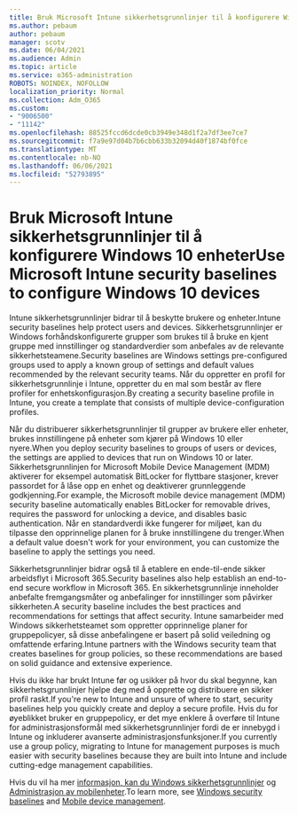 ```yaml
---
title: Bruk Microsoft Intune sikkerhetsgrunnlinjer til å konfigurere Windows 10 enheter
ms.author: pebaum
author: pebaum
manager: scotv
ms.date: 06/04/2021
ms.audience: Admin
ms.topic: article
ms.service: o365-administration
ROBOTS: NOINDEX, NOFOLLOW
localization_priority: Normal
ms.collection: Adm_O365
ms.custom:
- "9006500"
- "11142"
ms.openlocfilehash: 88525fccd6dcde0cb3949e348d1f2a7df3ee7ce7
ms.sourcegitcommit: f7a9e97d04b7b6cbb633b32094d40f1874bf0fce
ms.translationtype: MT
ms.contentlocale: nb-NO
ms.lasthandoff: 06/06/2021
ms.locfileid: "52793895"
---
```

# <a name="use-microsoft-intune-security-baselines-to-configure-windows-10-devices"></a><span data-ttu-id="7801a-102">Bruk Microsoft Intune sikkerhetsgrunnlinjer til å konfigurere Windows 10 enheter</span><span class="sxs-lookup"><span data-stu-id="7801a-102">Use Microsoft Intune security baselines to configure Windows 10 devices</span></span>

<span data-ttu-id="7801a-103">Intune sikkerhetsgrunnlinjer bidrar til å beskytte brukere og enheter.</span><span class="sxs-lookup"><span data-stu-id="7801a-103">Intune security baselines help protect users and devices.</span></span> <span data-ttu-id="7801a-104">Sikkerhetsgrunnlinjer er Windows forhåndskonfigurerte grupper som brukes til å bruke en kjent gruppe med innstillinger og standardverdier som anbefales av de relevante sikkerhetsteamene.</span><span class="sxs-lookup"><span data-stu-id="7801a-104">Security baselines are Windows settings pre-configured groups used to apply a known group of settings and default values recommended by the relevant security teams.</span></span> <span data-ttu-id="7801a-105">Når du oppretter en profil for sikkerhetsgrunnlinje i Intune, oppretter du en mal som består av flere profiler for enhetskonfigurasjon.</span><span class="sxs-lookup"><span data-stu-id="7801a-105">By creating a security baseline profile in Intune, you create a template that consists of multiple device-configuration profiles.</span></span>

<span data-ttu-id="7801a-106">Når du distribuerer sikkerhetsgrunnlinjer til grupper av brukere eller enheter, brukes innstillingene på enheter som kjører på Windows 10 eller nyere.</span><span class="sxs-lookup"><span data-stu-id="7801a-106">When you deploy security baselines to groups of users or devices, the settings are applied to devices that run on Windows 10 or later.</span></span> <span data-ttu-id="7801a-107">Sikkerhetsgrunnlinjen for Microsoft Mobile Device Management (MDM) aktiverer for eksempel automatisk BitLocker for flyttbare stasjoner, krever passordet for å låse opp en enhet og deaktiverer grunnleggende godkjenning.</span><span class="sxs-lookup"><span data-stu-id="7801a-107">For example, the Microsoft mobile device management (MDM) security baseline automatically enables BitLocker for removable drives, requires the password for unlocking a device, and disables basic authentication.</span></span> <span data-ttu-id="7801a-108">Når en standardverdi ikke fungerer for miljøet, kan du tilpasse den opprinnelige planen for å bruke innstillingene du trenger.</span><span class="sxs-lookup"><span data-stu-id="7801a-108">When a default value doesn't work for your environment, you can customize the baseline to apply the settings you need.</span></span>

<span data-ttu-id="7801a-109">Sikkerhetsgrunnlinjer bidrar også til å etablere en ende-til-ende sikker arbeidsflyt i Microsoft 365.</span><span class="sxs-lookup"><span data-stu-id="7801a-109">Security baselines also help establish an end-to-end secure workflow in Microsoft 365.</span></span> <span data-ttu-id="7801a-110">En sikkerhetsgrunnlinje inneholder anbefalte fremgangsmåter og anbefalinger for innstillinger som påvirker sikkerheten.</span><span class="sxs-lookup"><span data-stu-id="7801a-110">A security baseline includes the best practices and recommendations for settings that affect security.</span></span> <span data-ttu-id="7801a-111">Intune samarbeider med Windows sikkerhetsteamet som oppretter opprinnelige planer for gruppepolicyer, så disse anbefalingene er basert på solid veiledning og omfattende erfaring.</span><span class="sxs-lookup"><span data-stu-id="7801a-111">Intune partners with the Windows security team that creates baselines for group policies, so these recommendations are based on solid guidance and extensive experience.</span></span>

<span data-ttu-id="7801a-112">Hvis du ikke har brukt Intune før og usikker på hvor du skal begynne, kan sikkerhetsgrunnlinjer hjelpe deg med å opprette og distribuere en sikker profil raskt.</span><span class="sxs-lookup"><span data-stu-id="7801a-112">If you're new to Intune and unsure of where to start, security baselines help you quickly create and deploy a secure profile.</span></span> <span data-ttu-id="7801a-113">Hvis du for øyeblikket bruker en gruppepolicy, er det mye enklere å overføre til Intune for administrasjonsformål med sikkerhetsgrunnlinjer fordi de er innebygd i Intune og inkluderer avanserte administrasjonsfunksjoner.</span><span class="sxs-lookup"><span data-stu-id="7801a-113">If you currently use a group policy, migrating to Intune for management purposes is much easier with security baselines because they are built into Intune and include cutting-edge management capabilities.</span></span>

<span data-ttu-id="7801a-114">Hvis du vil ha mer [informasjon, kan du Windows sikkerhetsgrunnlinjer](/windows/security/threat-protection/windows-security-baselines) og [Administrasjon av mobilenheter](/windows/client-management/mdm/).</span><span class="sxs-lookup"><span data-stu-id="7801a-114">To learn more, see [Windows security baselines](/windows/security/threat-protection/windows-security-baselines) and [Mobile device management](/windows/client-management/mdm/).</span></span>

